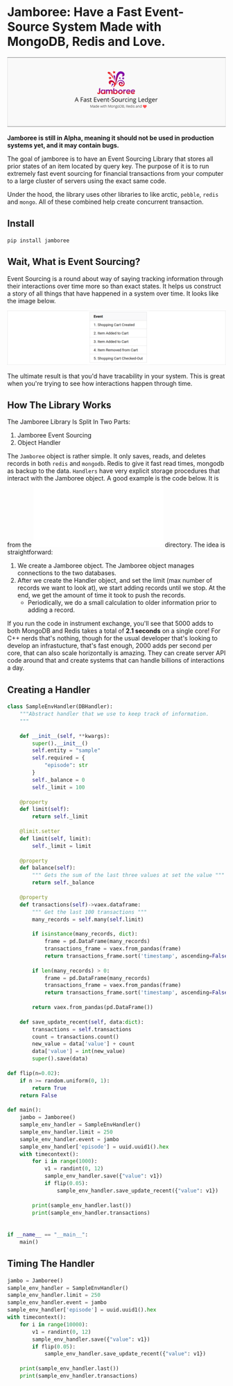 # Jamboree: Have a Fast Event-Source System Made with MongoDB, Redis and Love.

![Logo](docs/imgs/jamboree_long.png)

**Jamboree is still in Alpha, meaning it should not be used in production systems yet, and it may contain bugs.**


The goal of jamboree is to have an Event Sourcing Library that stores all prior states of an item located by query key. The purpose of it is to run extremely fast event sourcing for financial transactions from your computer to a large cluster of servers using the exact same code.

Under the hood, the library uses other libraries to like arctic, `pebble`, `redis` and `mongo`. All of these combined help create concurrent transaction.

## Install
```
pip install jamboree
```


## Wait, What is Event Sourcing?

Event Sourcing is a round about way of saying tracking information through their interactions over time more so than exact states. It helps us construct a story of all things that have happened in a system over time. It looks like the image below.

![Event Sourcing](docs/imgs/event-sourcing_long.png)


The ultimate result is that you'd have tracability in your system. This is great when you're trying to see how interactions happen through time.




## How The Library Works

The Jamboree Library Is Split In Two Parts:

1. Jamboree Event Sourcing
2. Object Handler

The `Jamboree` object is rather simple. It only saves, reads, and deletes records in both `redis` and `mongodb`. Redis to give it fast read times, mongodb as backup to the data. `Handlers` have very explicit storage procedures that interact with the Jamboree object. A good example is the code below. It is from the ![examples/instrument_exchange.py](./examples/sample_env.py) directory. The idea is straightforward:

1. We create a Jamboree object. The Jamboree object manages connections to the two databases. 
2. After we create the Handler object, and set the limit (max number of records we want to look at), we start adding records until we stop. At the end, we get the amount of time it took to push the records.
    * Periodically, we do a small calculation to older information prior to adding a record.


If you run the code in instrument exchange, you'll see that 5000 adds to both MongoDB and Redis takes a total of **2.1 seconds** on a single core! For C++ nerds that's nothing, though for the usual developer that's looking to develop an infrastucture, that's fast enough, 2000 adds per second per core, that can also scale horizontally is amazing. They can create server API code around that and create systems that can handle billions of interactions a day. 


## Creating a Handler

```py
class SampleEnvHandler(DBHandler):
    """Abstract handler that we use to keep track of information.
    """

    def __init__(self, **kwargs):
        super().__init__()
        self.entity = "sample"
        self.required = {
            "episode": str
        }
        self._balance = 0
        self._limit = 100

    @property
    def limit(self):
        return self._limit
    
    @limit.setter
    def limit(self, limit):
        self._limit = limit 

    @property
    def balance(self):
        """ Gets the sum of the last three values at set the value """
        return self._balance

    @property
    def transactions(self)->vaex.dataframe:
        """ Get the last 100 transactions """
        many_records = self.many(self.limit)
        
        if isinstance(many_records, dict):
            frame = pd.DataFrame(many_records)
            transactions_frame = vaex.from_pandas(frame)
            return transactions_frame.sort('timestamp', ascending=False)
        
        if len(many_records) > 0:
            frame = pd.DataFrame(many_records)
            transactions_frame = vaex.from_pandas(frame)
            return transactions_frame.sort('timestamp', ascending=False)
        
        return vaex.from_pandas(pd.DataFrame())

    def save_update_recent(self, data:dict):
        transactions = self.transactions
        count = transactions.count()
        new_value = data['value'] + count
        data['value'] = int(new_value)
        super().save(data)

def flip(n=0.02):
    if n >= random.uniform(0, 1):
        return True
    return False

def main():
    jambo = Jamboree()
    sample_env_handler = SampleEnvHandler()
    sample_env_handler.limit = 250
    sample_env_handler.event = jambo
    sample_env_handler['episode'] = uuid.uuid1().hex
    with timecontext():
        for i in range(1000):
            v1 = randint(0, 12)      
            sample_env_handler.save({"value": v1})
            if flip(0.05):
                sample_env_handler.save_update_recent({"value": v1})
        
        print(sample_env_handler.last())
        print(sample_env_handler.transactions)


if __name__ == "__main__":
    main()
```


## Timing The Handler


```py
jambo = Jamboree()
sample_env_handler = SampleEnvHandler()
sample_env_handler.limit = 250
sample_env_handler.event = jambo
sample_env_handler['episode'] = uuid.uuid1().hex
with timecontext():
    for i in range(10000):
        v1 = randint(0, 12)      
        sample_env_handler.save({"value": v1})
        if flip(0.05):
            sample_env_handler.save_update_recent({"value": v1})
    
    print(sample_env_handler.last())
    print(sample_env_handler.transactions)
```



